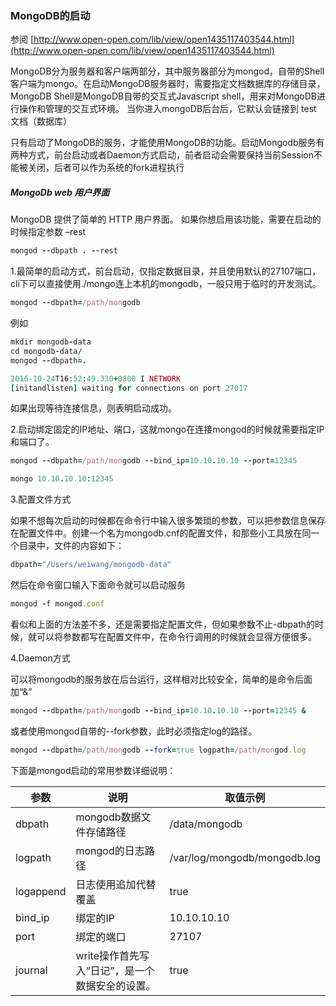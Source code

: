### MongoDB的启动
参阅 [http://www.open-open.com/lib/view/open1435117403544.html](http://www.open-open.com/lib/view/open1435117403544.html)

MongoDB分为服务器和客户端两部分，其中服务器部分为mongod，自带的Shell客户端为mongo。在启动MongoDB服务器时，需要指定文档数据库的存储目录，MongoDB Shell是MongoDB自带的交互式Javascript shell，用来对MongoDB进行操作和管理的交互式环境。 
当你进入mongoDB后台后，它默认会链接到 test 文档（数据库）

只有启动了MongoDB的服务，才能使用MongoDB的功能。启动Mongodb服务有两种方式，前台启动或者Daemon方式启动，前者启动会需要保持当前Session不能被关闭，后者可以作为系统的fork进程执行

##### MongoDb web 用户界面

MongoDB 提供了简单的 HTTP 用户界面。 如果你想启用该功能，需要在启动的时候指定参数 –rest
```ruby
mongod --dbpath . --rest
```
1.最简单的启动方式，前台启动，仅指定数据目录，并且使用默认的27107端口，cli下可以直接使用./mongo连上本机的mongodb，一般只用于临时的开发测试。

```ruby
mongod --dbpath=/path/mongodb
```
例如
```ruby
mkdir mongodb-data
cd mongodb-data/
mongod --dbpath=.

2016-10-24T16:52:49.330+0800 I NETWORK 
[initandlisten] waiting for connections on port 27017

```
如果出现等待连接信息，则表明启动成功。

2.启动绑定固定的IP地址、端口，这就mongo在连接mongod的时候就需要指定IP和端口了。

```ruby
mongod --dbpath=/path/mongodb --bind_ip=10.10.10.10 --port=12345

mongo 10.10.10.10:12345
```
3.配置文件方式

如果不想每次启动的时候都在命令行中输入很多繁琐的参数，可以把参数信息保存在配置文件中。创建一个名为mongodb.cnf的配置文件，和那些小工具放在同一个目录中，文件的内容如下：
```ruby
dbpath="/Users/weiwang/mongodb-data"
```
然后在命令窗口输入下面命令就可以启动服务
```ruby
mongod -f mongod.conf
```
看似和上面的方法差不多，还是需要指定配置文件，但如果参数不止-dbpath的时候，就可以将参数都写在配置文件中，在命令行调用的时候就会显得方便很多。

4.Daemon方式

可以将mongodb的服务放在后台运行，这样相对比较安全，简单的是命令后面加“&”
```ruby
mongod --dbpath=/path/mongodb --bind_ip=10.10.10.10 --port=12345 &
```
或者使用mongod自带的--fork参数，此时必须指定log的路径。
```ruby
mongod --dbpath=/path/mongodb --fork=true logpath=/path/mongod.log
```
下面是mongod启动的常用参数详细说明：

参数	| 说明	| 取值示例
-----   | ----- | -----
dbpath	| mongodb数据文件存储路径	| /data/mongodb
logpath | mongod的日志路径|/var/log/mongodb/mongodb.log
logappend|日志使用追加代替覆盖|true
bind_ip	|绑定的IP|	10.10.10.10
port	|绑定的端口	|27107
journal|write操作首先写入“日记”，是一个数据安全的设置。|true




